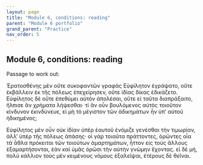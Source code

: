 ```yaml
---
layout: page
title: "Module 6, conditions: reading"
parent: "Module 6 portfolio"
grand_parent: "Practice"
nav_order: 5
---
```


## Module 6, conditions: reading


Passage to work out:


Ἐρατοσθένης μὲν οὔτε συκοφαντῶν γραφάς Εὐφίλητον ἐγράψατο, οὔτε ἐκβάλλειν ἐκ τῆς πόλεως ἐπεχείρησεν, οὕτε ἰδίας δίκας ἐδικάζετο.
Εὐφίλητος δὲ οὔτε ἐπεθύμει αὐτὸν ἀπολέσαι,
οὔτε εἰ ταῦτα διαπράξαιτο, ἤλπισε ἂν χρήματα λήψεσθαι· 
τί ἄν οὖν βουλόμενος αὐτὸς τοιοῦτον κίνδυνον ἐκινδύνευε, εἰ μὴ τὸ μέγιστον τῶν ἀδικημάτων ἦν ὑπʼ αὐτοῦ ἠδικημένος; 


Εὐφίλητος μὲν οὖν οὐκ ἰδίαν ὑπὲρ ἑαυτοῦ ἐνόμιζε γενέσθαι τὴν τιμωρίαν, ἀλλʼ ὑπὲρ τῆς πόλεως ἁπάσης· 
οἱ γὰρ τοιαῦτα πράττοντες, ὁρῶντες οἷα τὰ ἆθλα πρόκειται τῶν τοιούτων ἁμαρτημάτων, ἧττον εἰς τοὺς ἄλλους ἐξαμαρτήσονται, ἐὰν καὶ ὑμᾶς ὁρῶσι τὴν αὐτὴν γνώμην ἔχοντας.
εἰ δὲ μή, πολὺ κάλλιον τοὺς μὲν κειμένους νόμους ἐξαλεῖψαι, ἑτέρους δὲ θεῖναι.
